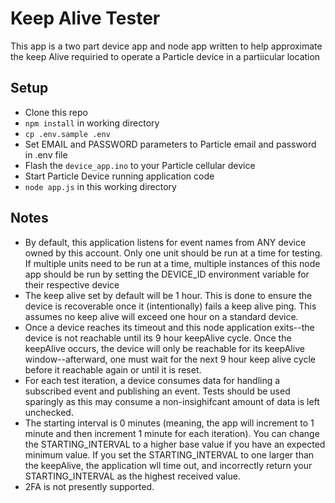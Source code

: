 # Keep Alive Tester

This app is a two part device app and node app written to help approximate the keep Alive requiried to operate a Particle device in a partiicular location


## Setup
- Clone this repo
- `npm install` in working directory
- `cp .env.sample .env`
- Set EMAIL and PASSWORD parameters to Particle email and password in .env file
- Flash the `device_app.ino` to your Particle cellular device
- Start Particle Device running application code
- `node app.js` in this working directory

## Notes

- By default, this application listens for event names from ANY device owned by this account. Only one unit should be run at a time for testing. If multiple units need to be run at a time, multiple instances of this node app should be run by setting the DEVICE_ID environment variable for their respective device
- The keep alive set by default will be 1 hour. This is done to ensure the device is recoverable once it (intentionally) fails a keep alive ping. This assumes no keep alive will exceed one hour on a standard device.
- Once a device reaches its timeout and this node application exits--the device is not reachable until its 9 hour keepAlive cycle. Once the keepAlive occurs, the device will only be reachable for its keepAlive window--afterward, one must wait for the next 9 hour keep alive cycle before it reachable again or until it is reset.
- For each test iteration, a device consumes data for handling a subscribed event and publishing an event. Tests should be used sparingly as this may consume a non-insighifcant amount of data is left unchecked.
- The starting interval is 0 minutes (meaning, the app will increment to 1 minute and then increment 1 minute for each iteration). You can change the STARTING_INTERVAL to a higher base value if you have an expected minimum value. If you set the STARTING_INTERVAL to one larger than the keepAlive, the application wll time out, and incorrectly return your STARTING_INTERVAL as the highest received value.
- 2FA is not presently supported.
